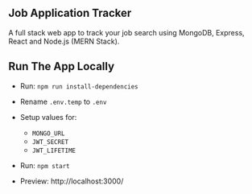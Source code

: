 ## Job Application Tracker

A full stack web app to track your job search using MongoDB, Express, React and Node.js (MERN Stack).

## Run The App Locally
- Run: `npm run install-dependencies`
- Rename `.env.temp` to `.env`
- Setup values for:
    - `MONGO_URL`
    - `JWT_SECRET`
    - `JWT_LIFETIME`
- Run: `npm start`

- Preview: http://localhost:3000/ 
